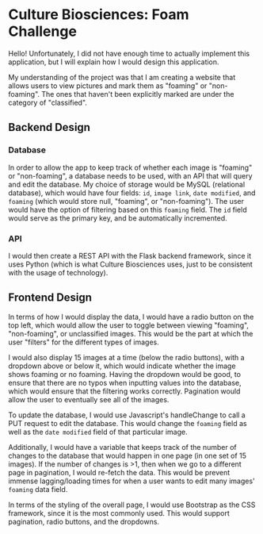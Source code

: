 # Culture Biosciences: Foam Challenge

Hello! Unfortunately, I did not have enough time to actually implement this application, but I will explain how I would design this application.

My understanding of the project was that I am creating a website that allows users to view pictures and mark them as "foaming" or "non-foaming". The ones that haven't been explicitly marked are under the category of "classified". 

## Backend Design

### Database

In order to allow the app to keep track of whether each image is "foaming" or "non-foaming", a database needs to be used, with an API that will query and edit the database. My choice of storage would be MySQL (relational database), which would have four fields: `id`, `image link`, `date modified`, and `foaming` (which would store null, "foaming", or "non-foaming"). The user would have the option of filtering based on this `foaming` field. The `id` field would serve as the primary key, and be automatically incremented.

### API

I would then create a REST API with the Flask backend framework, since it uses Python (which is what Culture Biosciences uses, just to be consistent with the usage of technology).

## Frontend Design

In terms of how I would display the data, I would have a radio button on the top left, which would allow the user to toggle between viewing "foaming", "non-foaming", or unclassified images. This would be the part at which the user "filters" for the different types of images.

I would also display 15 images at a time (below the radio buttons), with a dropdown above or below it, which would indicate whether the image shows foaming or no foaming. Having the dropdown would be good, to ensure that there are no typos when inputting values into the database, which would ensure that the filtering works correctly. Pagination would allow the user to eventually see all of the images.

To update the database, I would use Javascript's handleChange to call a PUT request to edit the database. This would change the `foaming` field as well as the `date modified` field of that particular image.

Additionally, I would have a variable that keeps track of the number of changes to the database that would happen in one page (in one set of 15 images). If the number of changes is >1, then when we go to a different page in pagination, I would re-fetch the data. This would be prevent immense lagging/loading times for when a user wants to edit many images' `foaming` data field.

In terms of the styling of the overall page, I would use Bootstrap as the CSS framework, since it is the most commonly used. This would support pagination, radio buttons, and the dropdowns.
